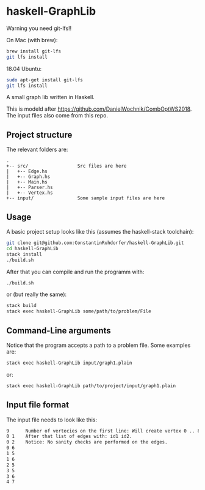 # haskell-GraphLib

Warning you need git-lfs!!

On Mac (with brew):

```sh
brew install git-lfs
git lfs install
```

18.04 Ubuntu:

```sh
sudo apt-get install git-lfs
git lfs install
```

A small graph lib written in Haskell.

This is modeld after https://github.com/DanielWochnik/CombOptWS2018.
The input files also come from this repo.

## Project structure

The relevant folders are:

```
.
+-- src/                  Src files are here
|   +-- Edge.hs
|   +-- Graph.hs
|   +-- Main.hs
|   +-- Parser.hs
|   +-- Vertex.hs
+-- input/                Some sample input files are here
```

## Usage

A basic project setup looks like this (assumes the haskell-stack toolchain):

```sh
git clone git@github.com:ConstantinRuhdorfer/haskell-GraphLib.git
cd haskell-GraphLib
stack install
./build.sh
```

After that you can compile and run the programm with:

```sh
./build.sh
```

or (but really the same):

```sh
stack build
stack exec haskell-GraphLib some/path/to/problem/File
```

## Command-Line arguments

Notice that the program accepts a path to a problem file.
Some examples are:

```sh
stack exec haskell-GraphLib input/graph1.plain
```

or:

```sh
stack exec haskell-GraphLib path/to/project/input/graph1.plain
```

## Input file format

The input file needs to look like this:

```sh
9      Number of vertecies on the first line: Will create vertex 0 .. 8
0 1    After that list of edges with: id1 id2.
0 2    Notice: No sanity checks are performed on the edges.
0 6
1 5
1 6
2 5
3 5
3 6
4 7
```
